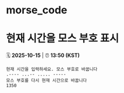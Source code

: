 # morse_code
# 현재 시간을 모스 부호 표시
<!-- MORSE_TIME_START -->
🗓️ **2025-10-15** | ⏰ **13:50 (KST)**

```
현재 시간을 입력하세요. 모스 부호로 바꿉니다
.---- ...-- ..... -----
모스 부호를 다시 현재 시간으로 바꿉니다
1350
```
<!-- MORSE_TIME_END -->
